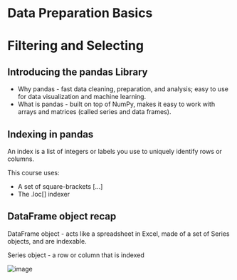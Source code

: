 # Data Preparation Basics

# Filtering and Selecting 

## Introducing the pandas Library

* Why pandas - fast data cleaning, preparation, and analysis; easy to use for data visualization and machine learning. 
* What is pandas - built on top of NumPy, makes it easy to work with arrays and matrices (called series and data frames). 

## Indexing in pandas

An index is a list of integers or labels you use to uniquely identify rows or columns.

This course uses:

* A set of square-brackets [...]
* The .loc[] indexer 

## DataFrame object recap

DataFrame object - acts like a spreadsheet in Excel, made of a set of Series objects, and are indexable.

Series object - a row or column that is indexed 

![image](https://user-images.githubusercontent.com/76530973/191070216-f02e5a9b-2e51-44f0-8650-cc4e46020281.png)
